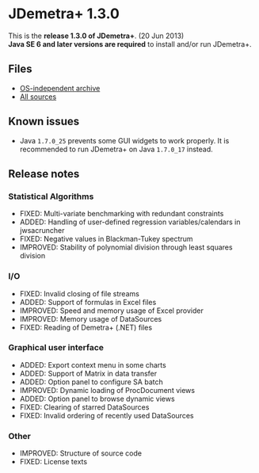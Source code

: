 # JDemetra+ 1.3.0

This is the **release 1.3.0 of JDemetra+**. (20 Jun 2013)  
**Java SE 6 and later versions are required** to install and/or run JDemetra+.

## Files

* [OS-independent archive](https://joinup.ec.europa.eu/system/files/47/76/da/jdemetra-1.3.0.zip)
* [All sources](https://joinup.ec.europa.eu/system/files/30/29/34/jdemetra-1.3.0-sources.zip)

## Known issues

* Java `1.7.0_25` prevents some GUI widgets to work properly. It is recommended to run JDemetra+ on Java `1.7.0_17` instead.

## Release notes

### Statistical Algorithms

* FIXED: Multi-variate benchmarking with redundant constraints 
* ADDED: Handling of user-defined regression variables/calendars in jwsacruncher 
* FIXED: Negative values in Blackman-Tukey spectrum 
* IMPROVED: Stability of polynomial division through least squares division 

### I/O

* FIXED: Invalid closing of file streams 
* ADDED: Support of formulas in Excel files 
* IMPROVED: Speed and memory usage of Excel provider 
* IMPROVED: Memory usage of DataSources 
* FIXED: Reading of Demetra+ (.NET) files 

### Graphical user interface

* ADDED: Export context menu in some charts 
* ADDED: Support of Matrix in data transfer 
* ADDED: Option panel to configure SA batch 
* IMPROVED: Dynamic loading of ProcDocument views 
* ADDED: Option panel to browse dynamic views 
* FIXED: Clearing of starred DataSources 
* FIXED: Invalid ordering of recently used DataSources 

### Other

* IMPROVED: Structure of source code 
* FIXED: License texts 
